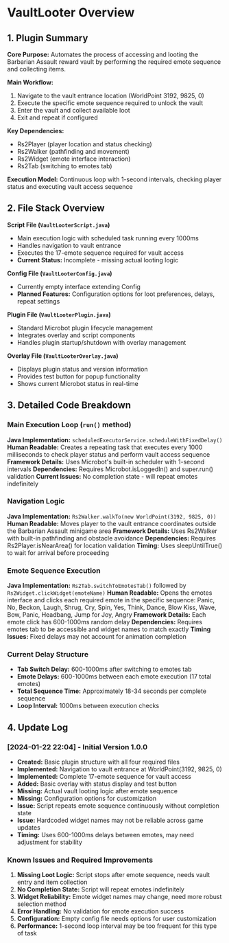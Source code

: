 # VaultLooter Overview

## 1. Plugin Summary

**Core Purpose:** Automates the process of accessing and looting the Barbarian Assault reward vault by performing the required emote sequence and collecting items.

**Main Workflow:** 
1. Navigate to the vault entrance location (WorldPoint 3192, 9825, 0)
2. Execute the specific emote sequence required to unlock the vault
3. Enter the vault and collect available loot
4. Exit and repeat if configured

**Key Dependencies:** 
- Rs2Player (player location and status checking)
- Rs2Walker (pathfinding and movement)
- Rs2Widget (emote interface interaction)
- Rs2Tab (switching to emotes tab)

**Execution Model:** Continuous loop with 1-second intervals, checking player status and executing vault access sequence

## 2. File Stack Overview

**Script File (`VaultLooterScript.java`)**
- Main execution logic with scheduled task running every 1000ms
- Handles navigation to vault entrance
- Executes the 17-emote sequence required for vault access
- **Current Status:** Incomplete - missing actual looting logic

**Config File (`VaultLooterConfig.java`)**
- Currently empty interface extending Config
- **Planned Features:** Configuration options for loot preferences, delays, repeat settings

**Plugin File (`VaultLooterPlugin.java`)**
- Standard Microbot plugin lifecycle management
- Integrates overlay and script components
- Handles plugin startup/shutdown with overlay management

**Overlay File (`VaultLooterOverlay.java`)**
- Displays plugin status and version information
- Provides test button for popup functionality
- Shows current Microbot status in real-time

## 3. Detailed Code Breakdown

### Main Execution Loop (`run()` method)
**Java Implementation:** `scheduledExecutorService.scheduleWithFixedDelay()`
**Human Readable:** Creates a repeating task that executes every 1000 milliseconds to check player status and perform vault access sequence
**Framework Details:** Uses Microbot's built-in scheduler with 1-second intervals
**Dependencies:** Requires Microbot.isLoggedIn() and super.run() validation
**Current Issues:** No completion state - will repeat emotes indefinitely

### Navigation Logic
**Java Implementation:** `Rs2Walker.walkTo(new WorldPoint(3192, 9825, 0))`
**Human Readable:** Moves player to the vault entrance coordinates outside the Barbarian Assault minigame area
**Framework Details:** Uses Rs2Walker with built-in pathfinding and obstacle avoidance
**Dependencies:** Requires Rs2Player.isNearArea() for location validation
**Timing:** Uses sleepUntilTrue() to wait for arrival before proceeding

### Emote Sequence Execution
**Java Implementation:** `Rs2Tab.switchToEmotesTab()` followed by `Rs2Widget.clickWidget(emoteName)`
**Human Readable:** Opens the emotes interface and clicks each required emote in the specific sequence: Panic, No, Beckon, Laugh, Shrug, Cry, Spin, Yes, Think, Dance, Blow Kiss, Wave, Bow, Panic, Headbang, Jump for Joy, Angry
**Framework Details:** Each emote click has 600-1000ms random delay
**Dependencies:** Requires emotes tab to be accessible and widget names to match exactly
**Timing Issues:** Fixed delays may not account for animation completion

### Current Delay Structure
- **Tab Switch Delay:** 600-1000ms after switching to emotes tab
- **Emote Delays:** 600-1000ms between each emote execution (17 total emotes)
- **Total Sequence Time:** Approximately 18-34 seconds per complete sequence
- **Loop Interval:** 1000ms between execution checks

## 4. Update Log

### [2024-01-22 22:04] - Initial Version 1.0.0
- **Created:** Basic plugin structure with all four required files
- **Implemented:** Navigation to vault entrance at WorldPoint(3192, 9825, 0)
- **Implemented:** Complete 17-emote sequence for vault access
- **Added:** Basic overlay with status display and test button
- **Missing:** Actual vault looting logic after emote sequence
- **Missing:** Configuration options for customization
- **Issue:** Script repeats emote sequence continuously without completion state
- **Issue:** Hardcoded widget names may not be reliable across game updates
- **Timing:** Uses 600-1000ms delays between emotes, may need adjustment for stability

### Known Issues and Required Improvements
1. **Missing Loot Logic:** Script stops after emote sequence, needs vault entry and item collection
2. **No Completion State:** Script will repeat emotes indefinitely
3. **Widget Reliability:** Emote widget names may change, need more robust selection method
4. **Error Handling:** No validation for emote execution success
5. **Configuration:** Empty config file needs options for user customization
6. **Performance:** 1-second loop interval may be too frequent for this type of task
